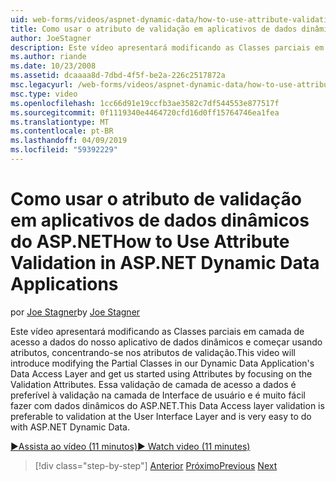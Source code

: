 ```yaml
---
uid: web-forms/videos/aspnet-dynamic-data/how-to-use-attribute-validation-in-aspnet-dynamic-data-applications
title: Como usar o atributo de validação em aplicativos de dados dinâmicos do ASP.NET | Microsoft Docs
author: JoeStagner
description: Este vídeo apresentará modificando as Classes parciais em camada de acesso a dados do nosso aplicativo de dados dinâmicos e começar usando atributos por e com foco s...
ms.author: riande
ms.date: 10/23/2008
ms.assetid: dcaaaa8d-7dbd-4f5f-be2a-226c2517872a
msc.legacyurl: /web-forms/videos/aspnet-dynamic-data/how-to-use-attribute-validation-in-aspnet-dynamic-data-applications
msc.type: video
ms.openlocfilehash: 1cc66d91e19ccfb3ae3582c7df544553e877517f
ms.sourcegitcommit: 0f1119340e4464720cfd16d0ff15764746ea1fea
ms.translationtype: MT
ms.contentlocale: pt-BR
ms.lasthandoff: 04/09/2019
ms.locfileid: "59392229"
---
```

# <a name="how-to-use-attribute-validation-in-aspnet-dynamic-data-applications"></a><span data-ttu-id="e52ce-103">Como usar o atributo de validação em aplicativos de dados dinâmicos do ASP.NET</span><span class="sxs-lookup"><span data-stu-id="e52ce-103">How to Use Attribute Validation in ASP.NET Dynamic Data Applications</span></span>

<span data-ttu-id="e52ce-104">por [Joe Stagner](https://github.com/JoeStagner)</span><span class="sxs-lookup"><span data-stu-id="e52ce-104">by [Joe Stagner](https://github.com/JoeStagner)</span></span>

<span data-ttu-id="e52ce-105">Este vídeo apresentará modificando as Classes parciais em camada de acesso a dados do nosso aplicativo de dados dinâmicos e começar usando atributos, concentrando-se nos atributos de validação.</span><span class="sxs-lookup"><span data-stu-id="e52ce-105">This video will introduce modifying the Partial Classes in our Dynamic Data Application's Data Access Layer and get us started using Attributes by focusing on the Validation Attributes.</span></span> <span data-ttu-id="e52ce-106">Essa validação de camada de acesso a dados é preferível à validação na camada de Interface de usuário e é muito fácil fazer com dados dinâmicos do ASP.NET.</span><span class="sxs-lookup"><span data-stu-id="e52ce-106">This Data Access layer validation is preferable to validation at the User Interface Layer and is very easy to do with ASP.NET Dynamic Data.</span></span>

[<span data-ttu-id="e52ce-107">&#9654;Assista ao vídeo (11 minutos)</span><span class="sxs-lookup"><span data-stu-id="e52ce-107">&#9654; Watch video (11 minutes)</span></span>](https://channel9.msdn.com/Blogs/ASP-NET-Site-Videos/how-to-use-attribute-validation-in-aspnet-dynamic-data-applications)

> [!div class="step-by-step"]
> <span data-ttu-id="e52ce-108">[Anterior](how-to-enable-table-specific-routing-in-dynamic-data-applications.md)
> [Próximo](how-to-implement-custom-field-validation-with-imperative-logic-in-vb-or-c.md)</span><span class="sxs-lookup"><span data-stu-id="e52ce-108">[Previous](how-to-enable-table-specific-routing-in-dynamic-data-applications.md)
[Next](how-to-implement-custom-field-validation-with-imperative-logic-in-vb-or-c.md)</span></span>
